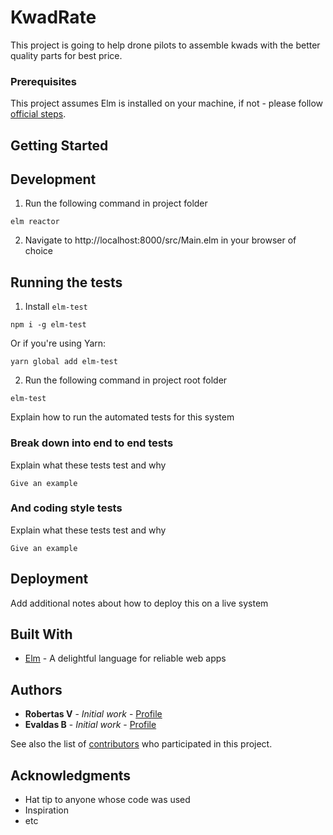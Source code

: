 # KwadRate

This project is going to help drone pilots to assemble kwads with the better quality parts for best price.

### Prerequisites

This project assumes Elm is installed on your machine, if not - please follow [official steps](https://guide.elm-lang.org/install.html).

## Getting Started

## Development

1. Run the following command in project folder

```
elm reactor
```

2. Navigate to http://localhost:8000/src/Main.elm in your browser of choice

## Running the tests

1. Install `elm-test`

```
npm i -g elm-test
```

Or if you're using Yarn:

```
yarn global add elm-test
```

2. Run the following command in project root folder

```
elm-test
```

Explain how to run the automated tests for this system

### Break down into end to end tests

Explain what these tests test and why

```
Give an example
```

### And coding style tests

Explain what these tests test and why

```
Give an example
```

## Deployment

Add additional notes about how to deploy this on a live system

## Built With

- [Elm](https://elm-lang.org/) - A delightful language for reliable web apps

## Authors

- **Robertas V** - _Initial work_ - [Profile](https://github.com/Robertas-V)
- **Evaldas B** - _Initial work_ - [Profile](https://github.com/buinauskas)

See also the list of [contributors](https://github.com/your/project/contributors) who participated in this project.

## Acknowledgments

- Hat tip to anyone whose code was used
- Inspiration
- etc

